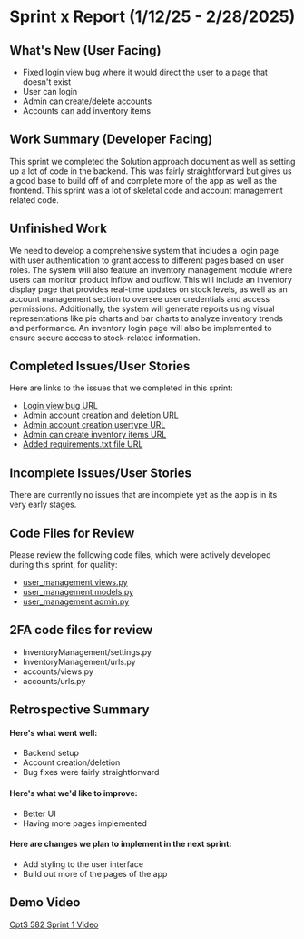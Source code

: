 # Sprint x Report (1/12/25 - 2/28/2025)
## What's New (User Facing)
* Fixed login view bug where it would direct the user to a page that doesn't exist
* User can login
* Admin can create/delete accounts
* Accounts can add inventory items
## Work Summary (Developer Facing)
This sprint we completed the Solution approach document as well as setting up a lot of code in the backend. This was fairly straightforward but gives us a good base to 
build off of and complete more of the app as well as the frontend. This sprint was a lot of skeletal code and account management related code.
## Unfinished Work
We need to develop a comprehensive system that includes a login page with user authentication to grant access to different pages based on user roles. The system will also feature an inventory management module where users can monitor product inflow and outflow. This will include an inventory display page that provides real-time updates on stock levels, as well as an account management section to oversee user credentials and access permissions. Additionally, the system will generate reports using visual representations like pie charts and bar charts to analyze inventory trends and performance. An inventory login page will also be implemented to ensure secure access to stock-related information.
## Completed Issues/User Stories
Here are links to the issues that we completed in this sprint:
* [Login view bug URL](https://github.com/tbergdahl/InventoryManagement/issues/1)
* [Admin account creation and deletion URL](https://github.com/tbergdahl/InventoryManagement/issues/3)
* [Admin account creation usertype URL](https://github.com/tbergdahl/InventoryManagement/issues/5)
* [Admin can create inventory items URL](https://github.com/tbergdahl/InventoryManagement/issues/7)
* [Added requirements.txt file URL](https://github.com/tbergdahl/InventoryManagement/issues/9)

  
## Incomplete Issues/User Stories
There are currently no issues that are incomplete yet as the app is in its very early stages.
## Code Files for Review
Please review the following code files, which were actively developed during this
sprint, for quality:
* [user_management views.py](https://github.com/tbergdahl/InventoryManagement/blob/main/apps/user_management/views.py)
* [user_management models.py](https://github.com/tbergdahl/InventoryManagement/blob/main/apps/user_management/models.py)
* [user_management admin.py](https://github.com/tbergdahl/InventoryManagement/blob/main/apps/user_management/admin.py)

## 2FA code files for review
* InventoryManagement/settings.py
* InventoryManagement/urls.py
* accounts/views.py
* accounts/urls.py
## Retrospective Summary
#### Here's what went well:
* Backend setup
* Account creation/deletion
* Bug fixes were fairly straightforward
#### Here's what we'd like to improve:
* Better UI
* Having more pages implemented
#### Here are changes we plan to implement in the next sprint:
* Add styling to the user interface
* Build out more of the pages of the app
## Demo Video
[CptS 582 Sprint 1 Video](https://youtu.be/FLbpDkTvuso)


